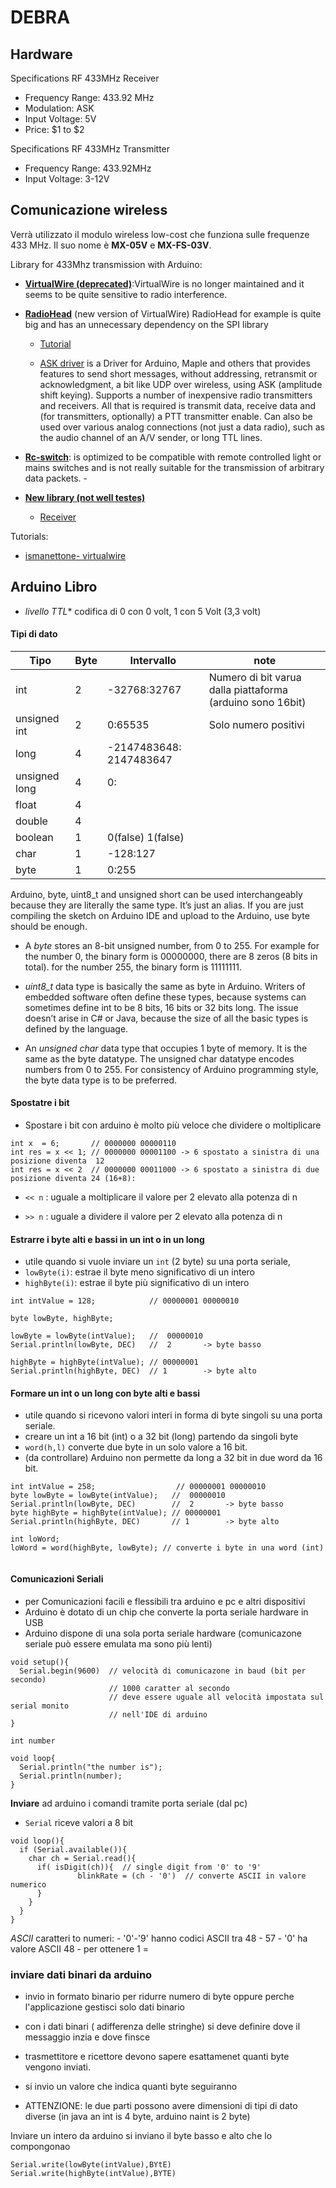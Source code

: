 # DEBRA

## Hardware
Specifications RF 433MHz Receiver

- Frequency Range: 433.92 MHz
- Modulation: ASK
- Input Voltage: 5V
- Price: $1 to $2

Specifications RF 433MHz Transmitter
- Frequency Range: 433.92MHz
- Input Voltage: 3-12V


## Comunicazione wireless
Verrà utilizzato il modulo wireless low-cost che funziona sulle frequenze 433 MHz. Il suo nome è **MX-05V** e **MX-FS-03V**.


Library for 433Mhz transmission with Arduino:
- [**VirtualWire  (deprecated)**](http://www.airspayce.com/mikem/arduino/VirtualWire/):VirtualWire is no longer maintained and it seems to be quite sensitive to radio interference.
-  [**RadioHead**](http://www.airspayce.com/mikem/arduino/RadioHead/) (new version of VirtualWire) RadioHead for example is quite big and has an unnecessary dependency on the SPI library

    - [Tutorial](http://randomnerdtutorials.com/rf-433mhz-transmitter-receiver-module-with-arduino/)

    - [ASK driver](http://www.airspayce.com/mikem/arduino/RadioHead/classRH__ASK.html) is a Driver for Arduino, Maple and others that provides features to send short messages, without addressing, retransmit or acknowledgment, a bit like UDP over wireless, using ASK (amplitude shift keying). Supports a number of inexpensive radio transmitters and receivers. All that is required is transmit data, receive data and (for transmitters, optionally) a PTT transmitter enable. Can also be used over various analog connections (not just a data radio), such as the audio channel of an A/V sender, or long TTL lines.
- [**Rc-switch**](https://github.com/sui77/rc-switch):  is optimized to be compatible with remote controlled light or mains switches and is not really suitable for the transmission of arbitrary data packets.
    -[](https://sites.google.com/site/summerfuelrobots/arduino-sensor-tutorials/rf-wireless-transmitter-receiver-module-433mhz-for-arduino)
- [**New library (not well testes)**](https://andreasrohner.at/posts/Electronics/New-Arduino-library-for-433-Mhz-AM-Radio-Modules/)
  - [Receiver](https://github.com/zeitgeist87/RFReceiver)

Tutorials:
- [ismanettone- virtualwire](http://ismanettoneblog.altervista.org/blog/lezione-12-comunicazioni-wireless-low-cost-arduino/?doing_wp_cron=1493236840.0937430858612060546875)


## Arduino Libro
- *livello TTL** codifica di 0 con 0 volt, 1 con  5 Volt (3,3 volt)

#### Tipi di dato

| Tipo          	| Byte 	| Intervallo              	| note                                                       	|
|---------------	|------	|-------------------------	|------------------------------------------------------------	|
| int           	| 2    	| -32768:32767            	| Numero di bit varua dalla piattaforma (arduino sono 16bit) 	|
| unsigned int  	| 2    	| 0:65535                 	| Solo numero positivi                                       	|
| long          	| 4    	| -2147483648: 2147483647 	|                                                            	|
| unsigned long 	| 4    	| 0:                      	|                                                            	|
| float         	| 4    	|                         	|                                                            	|
| double        	| 4    	|                         	|                                                            	|
| boolean       	| 1    	| 0(false) 1(false)       	|                                                            	|
| char          	| 1    	| -128:127                	|                                                            	|
| byte          	| 1    	| 0:255                   	|                                                            	|


Arduino, byte, uint8_t and unsigned short can be used interchangeably because they are literally the same type.  It’s just an alias. If you are just compiling the sketch on Arduino IDE and upload to the Arduino, use byte should be enough.


- A *byte* stores an 8-bit unsigned number, from 0 to 255. For example for the number 0, the binary form is 00000000, there are 8 zeros (8 bits in total). for the number 255, the binary form is 11111111.

- *uint8_t* data type is basically the same as byte in Arduino. Writers of embedded software often define these types, because systems can sometimes define int to be 8 bits, 16 bits or 32 bits long. The issue doesn’t arise in C# or Java, because the size of all the basic types is defined by the language.

- An *unsigned char* data type that occupies 1 byte of memory. It is the same as the byte datatype. The unsigned char datatype encodes numbers from 0 to 255. For consistency of Arduino programming style, the byte data type is to be preferred.



#### Spostatre i bit
- Spostare i bit con arduino è molto più veloce che dividere o moltiplicare

```
int x  = 6;       // 0000000 00000110
int res = x << 1; // 0000000 00001100 -> 6 spostato a sinistra di una posizione diventa  12   
int res = x << 2  // 0000000 00011000 -> 6 spostato a sinistra di due posizione diventa 24 (16+8):
```

- `<< n` :  uguale a moltiplicare il valore per 2 elevato alla potenza di n

- `>> n` :  uguale a dividere il valore per 2 elevato alla potenza di n

#### Estrarre  i byte alti e bassi in un int o in un long
- utile quando si vuole inviare un `int` (2 byte) su una porta seriale,
- `lowByte(i)`:  estrae il byte meno significativo di un intero
- `highByte(i)`: estrae il byte più significativo di un intero

```
int intValue = 128;            // 00000001 00000010

byte lowByte, highByte;

lowByte = lowByte(intValue);   //  00000010
Serial.println(lowByte, DEC)   //  2       -> byte basso

highByte = highByte(intValue); // 00000001
Serial.println(highByte, DEC)  // 1        -> byte alto

```

#### Formare un int o un long con byte alti e bassi
- utile quando si ricevono valori interi in forma di byte singoli su una porta seriale.
- creare un int a 16 bit (int) o a 32 bit (long) partendo da singoli byte
- `word(h,l)` converte due byte in un solo valore a 16 bit.
- (da controllare) Arduino non permette da long a 32 bit in due word da 16 bit.

```
int intValue = 258;                  // 00000001 00000010
byte lowByte = lowByte(intValue);   //  00000010
Serial.println(lowByte, DEC)        //  2       -> byte basso
byte highByte = highByte(intValue); // 00000001
Serial.println(highByte, DEC)       // 1        -> byte alto

int loWord;
loWord = word(highByte, lowByte); // converte i byte in una word (int)


```

#### Comunicazioni Seriali
- per Comunicazioni facili e flessibili tra arduino e pc e altri dispositivi
- Arduino è dotato di un chip che converte la porta seriale hardware in USB
- Arduino dispone di una sola porta seriale hardware (comunicazone seriale può essere emulata ma sono più lenti)


```
void setup(){
  Serial.begin(9600)  // velocità di comunicazone in baud (bit per secondo)
                      // 1000 caratter al secondo
                      // deve essere uguale all velocità impostata sul serial monito
                      // nell'IDE di arduino
}

int number

void loop{
  Serial.println("the number is");
  Serial.println(number);
}
```

**Inviare** ad arduino i comandi tramite porta seriale (dal pc)

- `Serial` riceve valori a 8 bit

```
void loop(){
  if (Serial.available()){
    char ch = Serial.read(){
      if( isDigit(ch)){  // single digit from '0' to '9'
               blinkRate = (ch - '0')  // converte ASCII in valore numerico
      }
    }
  }
}

```


*ASCII* caratteri to numeri:
      - '0'-'9' hanno codici ASCII tra 48 - 57
      - '0' ha valore ASCII 48
      - per ottenere 1 =
### inviare dati binari da arduino
- invio in formato binario per ridurre numero di byte oppure perche l'applicazione gestisci solo dati binario
- con i dati binari ( adifferenza delle stringhe) si deve definire dove il messaggio inzia e dove finsce

- trasmettitore e ricettore devono sapere esattamenet quanti byte vengono inviati.
- si invio un valore che indica quanti byte seguiranno
- ATTENZIONE: le due parti possono avere dimensioni di tipi di dato diverse (in java an int is 4 byte, arduino naint is 2 byte)

Inviare un intero da arduino si inviano il byte basso e alto che lo compongonao
```
Serial.write(lowByte(intValue),BYtE)
Serial.write(highByte(intValue),BYTE)

```  
